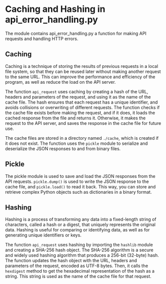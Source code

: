 # Caching and Hashing in api_error_handling.py

The module contains api_error_handling.py a function for making API requests and handling HTTP errors.

## Caching

Caching is a technique of storing the results of previous requests in a local file system, so that they can be reused later without making another request to the same URL. This can improve the performance and efficiency of the program, as well as reduce the load on the API server.

The function `api_request` uses caching by creating a hash of the URL, headers and parameters of the request, and using it as the name of the cache file. The hash ensures that each request has a unique identifier, and avoids collisions or overwriting of different requests. The function checks if the cache file exists before making the request, and if it does, it loads the cached response from the file and returns it. Otherwise, it makes the request to the API server, and saves the response in the cache file for future use.

The cache files are stored in a directory named `./cache`, which is created if it does not exist. The function uses the `pickle` module to serialize and deserialize the JSON responses to and from binary files.

## Pickle
The pickle module is used  to save and load the JSON responses from the API requests. `pickle.dump()` is used to write the JSON response to the cache file, and `pickle.load()` to read it back. This way, you can store and retrieve complex Python objects such as dictionaries in a binary format.

## Hashing

Hashing is a process of transforming any data into a fixed-length string of characters, called a hash or a digest, that uniquely represents the original data. Hashing is useful for comparing or identifying data, as well as for generating unique identifiers or keys.

The function `api_request` uses hashing by importing the `hashlib` module and creating a SHA-256 hash object. The SHA-256 algorithm is a secure and widely used hashing algorithm that produces a 256-bit (32-byte) hash. The function updates the hash object with the URL, headers and parameters of the request, encoded as UTF-8 bytes. Then, it calls the `hexdigest` method to get the hexadecimal representation of the hash as a string. This string is used as the name of the cache file for that request.
